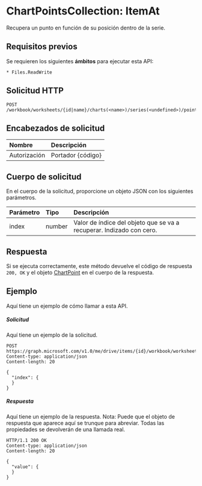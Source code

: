 # <a name="chartpointscollection-itemat"></a>ChartPointsCollection: ItemAt

Recupera un punto en función de su posición dentro de la serie.
## <a name="prerequisites"></a>Requisitos previos
Se requieren los siguientes **ámbitos** para ejecutar esta API: 

    * Files.ReadWrite

## <a name="http-request"></a>Solicitud HTTP
<!-- { "blockType": "ignored" } -->
```http
POST /workbook/worksheets/{id|name}/charts(<name>)/series(<undefined>)/points/ItemAt

```
## <a name="request-headers"></a>Encabezados de solicitud
| Nombre       | Descripción|
|:---------------|:----------|
| Autorización  | Portador {código}|


## <a name="request-body"></a>Cuerpo de solicitud
En el cuerpo de la solicitud, proporcione un objeto JSON con los siguientes parámetros.

| Parámetro       | Tipo    |Descripción|
|:---------------|:--------|:----------|
|index|number|Valor de índice del objeto que se va a recuperar. Indizado con cero.|

## <a name="response"></a>Respuesta
Si se ejecuta correctamente, este método devuelve el código de respuesta `200, OK` y el objeto [ChartPoint](../resources/chartpoint.md) en el cuerpo de la respuesta.

## <a name="example"></a>Ejemplo
Aquí tiene un ejemplo de cómo llamar a esta API.
##### <a name="request"></a>Solicitud
Aquí tiene un ejemplo de la solicitud.
<!-- {
  "blockType": "request",
  "name": "chartpointscollection_itemat"
}-->
```http
POST https://graph.microsoft.com/v1.0/me/drive/items/{id}/workbook/worksheets/{id|name}/charts(<name>)/series(<undefined>)/points/ItemAt
Content-type: application/json
Content-length: 20

{
  "index": {
  }
}
```

##### <a name="response"></a>Respuesta
Aquí tiene un ejemplo de la respuesta. Nota: Puede que el objeto de respuesta que aparece aquí se trunque para abreviar. Todas las propiedades se devolverán de una llamada real.
<!-- {
  "blockType": "response",
  "truncated": true,
  "@odata.type": "microsoft.graph.chartPoint"
} -->
```http
HTTP/1.1 200 OK
Content-type: application/json
Content-length: 20

{
  "value": {
  }
}
```

<!-- uuid: 8fcb5dbc-d5aa-4681-8e31-b001d5168d79
2015-10-25 14:57:30 UTC -->
<!-- {
  "type": "#page.annotation",
  "description": "ChartPointsCollection: ItemAt",
  "keywords": "",
  "section": "documentation",
  "tocPath": ""
}-->